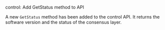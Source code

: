 control: Add GetStatus method to API

A new `GetStatus` method has been added to the control API.
It returns the software version and the status of the consensus layer.
